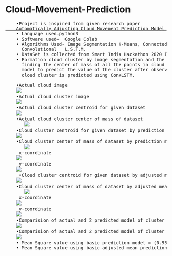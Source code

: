# Cloud-Movement-Prediction
<pre>
    •Project is inspired from given research paper
<a href = "https://www.researchgate.net/publication/254048440_Automatically_adjusting_cloud_movement_prediction_model_from_satellite_infrared_images">    Automatically Adjusting Cloud Movement Prediction Model from Satellite .tiff Images</a>
    • Language used–python3
    • Software used–  Google Colab
    • Algorithms Used- Image Segmentation K-Means, Connected component labeling, Adjusted Mean Prediction Model,<br>      Convolutional   L.S.T.M.
    • DataSet is collected from Smart India Hackathon 2020 I.S.R.O. problem statement and are of INSAT3D satellite
    • Formation cloud cluster by image segmentation and the higher cluster center values signifies dense cloud,<br>      finding the center of mass of all the points in cloud cluster and applying the adjusted mean prediction<br>      model to predict the value of the cluster after observing the data-set, after prediction the image of the<br>      cloud cluster is predicted using ConvLSTM. 

    •Actual cloud image 
    <img src ="https://github.com/RavenKing144/Cloud-Movement-And-State-Prediction/blob/master/Images/dataset%20sample%20image.png"></img>
    •Actual cloud cluster image 
    <img src ="https://github.com/RavenKing144/Cloud-Movement-And-State-Prediction/blob/master/Images/image%20after%20component%20labeling.png"></img>
    •Actual cloud cluster centroid for given dataset 
    <img src ="https://github.com/RavenKing144/Cloud-Movement-And-State-Prediction/blob/master/Images/actual%20cloud%20cluster%20centroid%20pixel%20value.png"></img>
    •Actual cloud cluster center of mass of dataset
       <img src ="https://github.com/RavenKing144/Cloud-Movement-And-State-Prediction/blob/master/Images/actual%20com%20values.png"></img>
    •Cloud cluster centroid for given dataset by prediction model
    <img src ="https://github.com/RavenKing144/Cloud-Movement-And-State-Prediction/blob/master/Images/cloud%20cluster%20centroid%20image%20by%20prediction%20model.png"></img>
    •Cloud cluster center of mass of dataset by prediction model
       <img src ="https://github.com/RavenKing144/Cloud-Movement-And-State-Prediction/blob/master/Images/prediction%20model%20com%20values.png"></img>
     x-coordinate
    <img src ="https://github.com/RavenKing144/Cloud-Movement-And-State-Prediction/blob/master/Images/x%20coordinate%20comparision%20between%20original%20and%20prediction%20model.png"></img>
     y-coordinate
    <img src ="https://github.com/RavenKing144/Cloud-Movement-And-State-Prediction/blob/master/Images/y%20coordinate%20comparision%20between%20original%20and%20prediction%20model.png"></img>
     •Cloud cluster centroid for given dataset by adjusted mean prediction model
    <img src ="https://github.com/RavenKing144/Cloud-Movement-And-State-Prediction/blob/master/Images/adjusted%20mean%20prediction%20model%20centroid%20value%20of%20cluster.png"></img>
    •Cloud cluster center of mass of dataset by adjusted mean prediction model
       <img src ="https://github.com/RavenKing144/Cloud-Movement-And-State-Prediction/blob/master/Images/adjusted%20mean%20com%20values.png"></img>
     x-coordinate
    <img src ="https://github.com/RavenKing144/Cloud-Movement-And-State-Prediction/blob/master/Images/x%20coordinate%20comparision%20between%20original%20and%20adjusted%20mean%20prediction%20model.png"></img>
     y-coordinate
    <img src ="https://github.com/RavenKing144/Cloud-Movement-And-State-Prediction/blob/master/Images/y%20coordinate%20comparision%20between%20original%20and%20adjusted%20mean%20%20prediction%20model.png"></img>
    •Comparision of actual and 2 predicted model of cluster centroid pixel values
    <img src ="https://github.com/RavenKing144/Cloud-Movement-And-State-Prediction/blob/master/Images/comparision%20of%20centfroid%20of%20cloud%20cluster%5C.png"></img>
    •Comparision of actual and 2 predicted model of cluster center of mass values
    <img src ="https://github.com/RavenKing144/Cloud-Movement-And-State-Prediction/blob/master/Images/comparision%20of%20com.png"></img>
    • Mean Square value using basic prediction model = (0.93153902775733735 0.212739659131664)
    • Mean Square value using basic adjusted mean prediction model = (0.924637760625794 0.139216633193592)
</pre>
